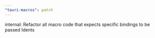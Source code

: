 ```yaml
---
"tauri-macros": patch
---
```


internal: Refactor all macro code that expects specific bindings to be passed Idents
